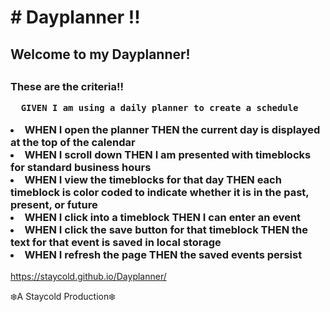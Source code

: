 <h1># Dayplanner !!</h1>


<h2> Welcome to my Dayplanner!<h2>
  
  <h3> These are the criteria!!
    
    
      GIVEN I am using a daily planner to create a schedule
    
    
<li>WHEN I open the planner
THEN the current day is displayed at the top of the calendar</li>
<li>WHEN I scroll down
THEN I am presented with timeblocks for standard business hours</li>
<li>WHEN I view the timeblocks for that day
THEN each timeblock is color coded to indicate whether it is in the past, present, or future</li>
<li>WHEN I click into a timeblock
THEN I can enter an event</li>
<li>WHEN I click the save button for that timeblock
THEN the text for that event is saved in local storage</li>
<li>WHEN I refresh the page
THEN the saved events persist</li>
   
    
  </h3>
    
  https://staycold.github.io/Dayplanner/
  
    
❄️A Staycold Production❄️
    
    
